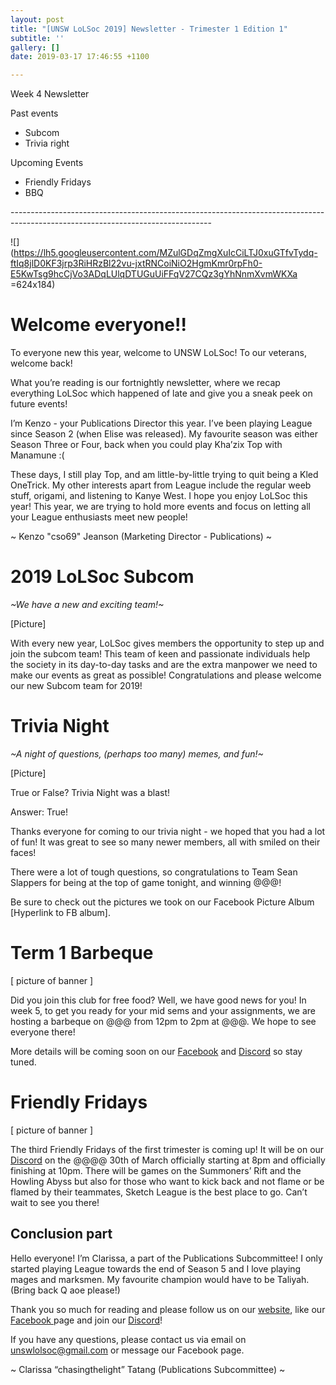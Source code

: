 ```yaml
---
layout: post
title: "[UNSW LoLSoc 2019] Newsletter - Trimester 1 Edition 1"
subtitle: ''
gallery: []
date: 2019-03-17 17:46:55 +1100

---
```

Week 4 Newsletter

Past events

* Subcom
* Trivia right

Upcoming Events

* Friendly Fridays
* BBQ

\--------------------------------------------------------------------------------------------------------------------------------

![](https://lh5.googleusercontent.com/MZulGDqZmgXuIcCiLTJ0xuGTfvTydq-ftIq8jlD0KF3jrp3RiHRzBl22vu-jxtRNCoiNiO2HgmKmr0rpFh0-E5KwTsg9hcCjVo3ADqLUlqDTUGuUiFFqV27CQz3gYhNnmXvmWKXa =624x184)

# Welcome everyone!!

To everyone new this year, welcome to UNSW LoLSoc! To our veterans, welcome back!

What you’re reading is our fortnightly newsletter, where we recap everything LoLSoc which happened of late and give you a sneak peek on future events!

I’m Kenzo - your Publications Director this year. I’ve been playing League since Season 2 (when Elise was released). My favourite season was either Season Three or Four, back when you could play Kha’zix Top with Manamune :(

These days, I still play Top, and am little-by-little trying to quit being a Kled OneTrick. My other interests apart from League include the regular weeb stuff, origami, and listening to Kanye West. I hope you enjoy LoLSoc this year! This year, we are trying to hold more events and focus on letting all your League enthusiasts meet new people!

\~ Kenzo "cso69" Jeanson (Marketing Director - Publications) \~

# 2019 LoLSoc Subcom

_\~We have a new and exciting team!\~_

\[Picture\]

With every new year, LoLSoc gives members the opportunity to step up and join the subcom team! This team of keen and passionate individuals help the society in its day-to-day tasks and are the extra manpower we need to make our events as great as possible! Congratulations and please welcome our new Subcom team for 2019!

# Trivia Night

_\~A night of questions, (perhaps too many) memes, and fun!\~_

\[Picture\]

True or False? Trivia Night was a blast!

Answer: True!

Thanks everyone for coming to our trivia night - we hoped that you had a lot of fun! It was great to see so many newer members, all with smiled on their faces!

There were a lot of tough questions, so congratulations to Team Sean Slappers for being at the top of game tonight, and winning @@@!

Be sure to check out the pictures we took on our Facebook Picture Album \[Hyperlink to FB album\].

# Term 1 Barbeque

\[ picture of banner \]

Did you join this club for free food? Well, we have good news for you! In week 5, to get you ready for your mid sems and your assignments, we are hosting a barbeque on @@@ from 12pm to 2pm at @@@. We hope to see everyone there!

More details will be coming soon on our [Facebook](https://www.facebook.com/UNSWLoLSociety/) and [Discord](http://discord.gg/unswlolsoc) so stay tuned.

# Friendly Fridays

\[ picture of banner \]

The third Friendly Fridays of the first trimester is coming up! It will be on our [Discord](http://discord.gg/unswlolsoc) on the @@@@ 30th of March officially starting at 8pm and officially finishing at 10pm. There will be games on the Summoners’ Rift and the Howling Abyss but also for those who want to kick back and not flame or be flamed by their teammates, Sketch League is the best place to go. Can’t wait to see you there!

## Conclusion part

Hello everyone! I’m Clarissa, a part of the Publications Subcommittee! I only started playing League towards the end of Season 5 and I love playing mages and marksmen. My favourite champion would have to be Taliyah. (Bring back Q aoe please!)

Thank you so much for reading and please follow us on our [website](https://unswlolsoc.com/), like our [Facebook ](https://www.facebook.com/UNSWLoLSociety/)page and join our [Discord](http://discord.gg/unswlolsoc)!

If you have any questions, please contact us via email on [unswlolsoc@gmail.com](mailto:unswlolsoc@gmail.com) or message our Facebook page.

\~ Clarissa “chasingthelight” Tatang (Publications Subcommittee) \~